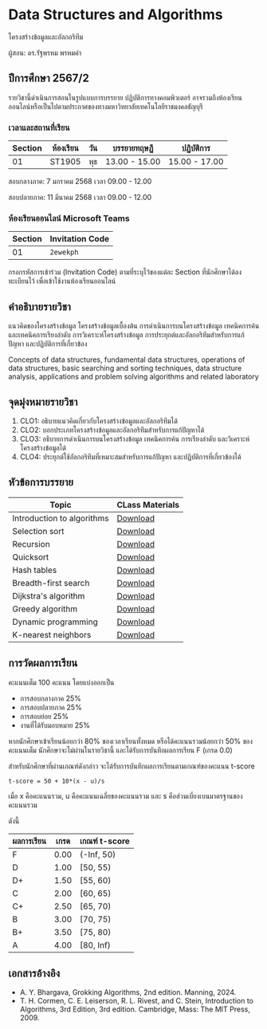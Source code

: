 # Data Structures and Algorithms
โครงสร้างข้อมูลและอัลกอริทึม

ผู้สอน: ดร.รัฐพรหม พรหมคำ


## ปีการศึกษา 2567/2
รายวิชานี้ดำเนินการสอนในรูปแบบการบรรยาย ปฏิบัติการทางคอมพิวเตอร์ 
อาจรวมถึงห้องเรียนออนไลน์หรือเป็นไปตามประกาศของทางมหาวิทยาลัยเทคโนโลยีราชมงคลธัญบุรี 


### เวลาและสถานที่เรียน

| Section | ห้องเรียน | วัน | บรรยายทฤษฏี  | ปฏิบัติการ  |
|--------|---------|----|---------------|---------------|
| 01     |  ST1905 | พุธ | 13.00 - 15.00  | 15.00 - 17.00|

สอบกลางภาค:  7 มกราคม 2568 เวลา 09.00 - 12.00

สอบปลายภาค:  11 มีนาคม 2568 เวลา 09.00 - 12.00

### ห้องเรียนออนไลน์ Microsoft Teams

| Section | Invitation Code | 
|---------|-----------------|
|     01  |  `2ewekph`      | 

กรอกรหัสการเข้าร่วม (Invitation Code) ตามที่ระบุไว้ของแต่ละ Section ที่นักศึกษาได้ลงทะเบียนไว้ เพื่อเข้าใช้งานห้องเรียนออนไลน์


## คำอธิบายรายวิชา

แนวคิดของโครงสร้างข้อมูล โครงสร้างข้อมูลเบื้องต้น การดำเนินการบนโครงสร้างข้อมูล เทคนิคการค้นและเทคนิคการเรียงลำดับ การวิเคราะห์โครงสร้างข้อมูล การประยุกต์และอัลกอริทึมสำหรับการแก้ปัญหา และปฏิบัติการที่เกี่ยวข้อง

Concepts of data structures, fundamental data structures, operations of data structures, basic searching and sorting techniques, data structure analysis, applications and problem solving algorithms and related laboratory



## จุดมุ่งหมายรายวิชา

1. CLO1: อธิบายแนวคิดเกี่ยวกับโครงสร้างข้อมูลและอัลกอริทึมได้
2. CLO2: บอกประเภทโครงสร้างข้อมูลและอัลกอริทึมสำหรับการแก้ปัญหาได้ 
3. CLO3: อธิบายการดำเนินการบนโครงสร้างข้อมูล เทคนิคการค้น การเรียงลำดับ และวิเคราะห์โครงสร้างข้อมูลได้
4. CLO4: ประยุกต์ใช้อัลกอริทึมที่เหมาะสมสำหรับการแก้ปัญหา และปฏิบัติการที่เกี่ยวข้องได้ 


## หัวข้อการบรรยาย

| Topic                    |  CLass Materials                |
|--------------------------|---------------------------------|
| Introduction to algorithms|  [Download](./materials/intro.pdf) |
| Selection sort            |  [Download](./materials/lecture_02.pdf) |
| Recursion                 |  [Download](./materials/lecture_03.pdf) |
| Quicksort                 |  [Download](./materials/lecture_04.pdf) |
| Hash tables               |  [Download](./materials/lecture_05.pdf) |
| Breadth-first search      |  [Download](./materials/lecture_06.pdf) |
| Dijkstra's algorithm      |  [Download](./materials/lecture_07.pdf) |
| Greedy algorithm          |  [Download](./materials/lecture_08.pdf) |
| Dynamic programming       |  [Download](./materials/lecture_09.pdf) |
| K-nearest neighbors       |  [Download](./materials/lecture_10.pdf) |



## การวัดผลการเรียน
คะแนนเต็ม 100 คะแนน โดยแบ่งออกเป็น
- การสอบกลางภาค 25%
- การสอบปลายภาค 25%
- การสอบย่อย 25%
- งานที่ได้รับมอบหมาย 25%

หากนักศึกษาเข้าเรียนน้อยกว่า 80% ของเวลาเรียนทั้งหมด
หรือได้คะแนนรวมน้อยกว่า 50% ของคะแนนเต็ม นักศึกษาจะไม่ผ่านในรายวิชานี้ และได้รับการบันทึกผลการเรียน F (เกรด 0.0) 

สำหรับนักศึกษาที่ผ่านเกณฑ์ดังกล่าว จะได้รับการบันทึกผลการเรียนตามเกณฑ์ของคะแนน t-score 

```
t-score = 50 + 10*(x - u)/s
```
เมื่อ x คือคะแนนรวม, u คือคะแนนเฉลี่ยของคะแนนรวม และ s คือส่วนเบี่ยงเบนมาตรฐานของคะแนนรวม

ดังนี้

| ผลการเรียน | เกรด | เกณฑ์ t-score |
|---------|------|--------------|
| F | 0.00 | (-Inf, 50) | 
| D | 1.00 | [50, 55) | 
| D+ | 1.50 | [55, 60) | 
| C | 2.00 | [60, 65) |
| C+ | 2.50 | [65, 70) |
| B | 3.00 | [70, 75) |
| B+ | 3.50 | [75, 80) |
| A | 4.00 | [80, Inf) |




## เอกสารอ้างอิง
- A. Y. Bhargava, Grokking Algorithms, 2nd edition. Manning, 2024.
- T. H. Cormen, C. E. Leiserson, R. L. Rivest, and C. Stein, Introduction to Algorithms, 3rd Edition, 3rd edition. Cambridge, Mass: The MIT Press, 2009.

